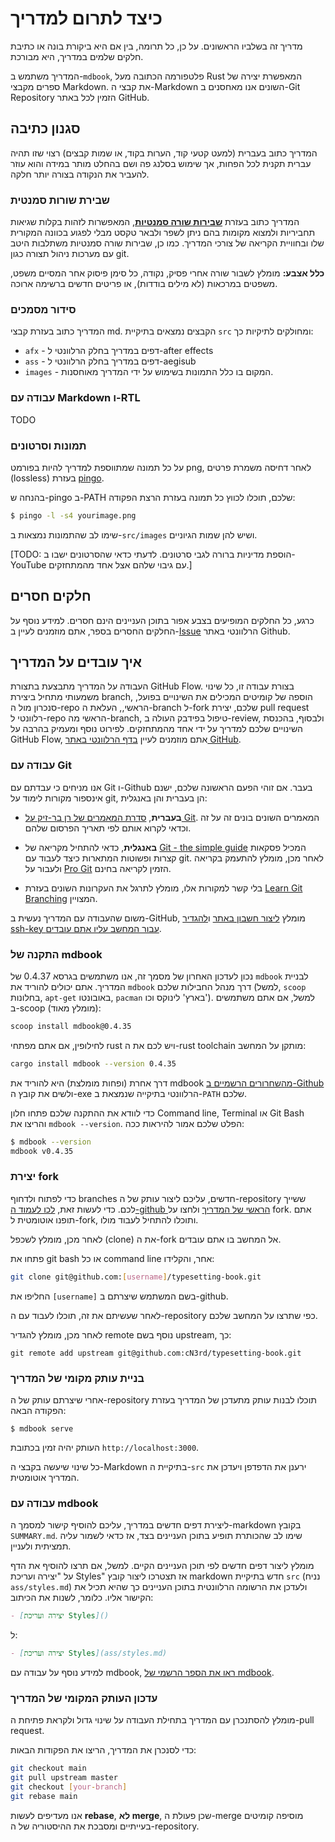 # כיצד לתרום למדריך

מדריך זה בשלביו הראשונים.
על כן, כל תרומה,
בין אם היא ביקורת בונה או כתיבת חלקים שלמים במדריך,
היא מבורכת.

המדריך משתמש ב-`mdbook`,
פלטפורמה הכתובה מעל Rust
המאפשרת יצירה של ספרים מקבצי Markdown.
את קבצי ה-Markdown השונים
אנו מאחסנים ב-Git Repository
הזמין לכל באתר GitHub.


## סגנון כתיבה

המדריך כתוב בעברית
(למעט קטעי קוד,
הערות בקוד,
או שמות קבצים)
רצוי שזו תהיה עברית תקנית לכל הפחות,
אך שימוש בסלנג פה ושם בהחלט מותר
במידה והוא עוזר להעביר את הנקודה
בצורה יותר חלקה.

### שבירת שורות סמנטית

המדריך כתוב בעזרת
[**שבירות שורה סמנטיות**](https://sembr.org/), 
המאפשרות לזהות בקלות שגיאות תחביריות
ולמצוא מקומות בהם ניתן לשפר ולבאר טקסט
מבלי לפגוע בכוונה המקורית שלו
ובחוויית הקריאה של צורכי המדריך.
כמו כן, שבירות שורה סמנטיות משתלבות היטב
עם מערכות ניהול תצורה כגון git.

**כלל אצבע:**
מומלץ לשבור שורה אחרי פסיק, נקודה,
כל סימן פיסוק אחר המסיים משפט,
משפטים במרכאות (לא מילים בודדות),
או פריטים חדשים ברשימה ארוכה.

### סידור מסמכים

המדריך כתוב בעזרת קבצי md.
הקבצים נמצאים בתיקיית `src` ומחולקים לתיקיות כך:

- `afx` - דפים במדריך בחלק הרלוונטי ל-after effects
- `ass` - דפים במדריך בחלק הרלוונטי ל-aegisub
- `images` - המקום בו כלל התמונות בשימוש על ידי המדריך מאוחסנות.

### עבודה עם Markdown ו-RTL

TODO

### תמונות וסרטונים

על כל תמונה שמתווספת למדריך
להיות בפורמט png,
לאחר דחיסה משמרת פרטים (lossless)
בעזרת
[pingo](https://css-ig.net/pingo).

בהנחה ש-pingo ב-PATH שלכם,
תוכלו לכווץ כל תמונה בעזרת הרצת הפקודה:
```sh
$ pingo -l -s4 yourimage.png
```

שימו לב שהתמונות נמצאות ב-`src/images`
ושיש להן שמות הגיוניים.

[TODO: הוספת מדיניות ברורה לגבי סרטונים.
לדעתי כדאי שהסרטונים ישבו ב-YouTube
עם גיבוי שלהם אצל אחד מהמתחזקים.]

## חלקים חסרים

כרגע, כל החלקים המופיעים בצבע אפור בתוכן העניינים
הינם חסרים.
למידע נוסף על החלקים החסרים בספר,
אתם מוזמנים לעיין
ב-[Issue](https://github.com/cN3rd/typesetting-book/issues/1)
הרלוונטי באתר Github.


## איך עובדים על המדריך

העבודה על המדריך מתבצעת בתצורת GitHub Flow.
בצורת עבודה זו,
כל שינוי משמעותי מתחיל ביצירת branch,
הוספה של קומיטים המכילים את השינויים בפועל,
סנכרון מול ה-repo הראשי,,
העלאת ה-branch ל-fork שלכם,
יצירת pull request רלוונטי ל-repo הראשי מה-branch,
טיפול בפידבק העולה ב-review,
ולבסוף, בהכנסת השינויים שלכם למדריך
על ידי אחד מהמתחזקים.
לפירוט נוסף ומעמיק בהרבה על GitHub Flow,
אתם מוזמנים לעיין
[בדף הרלוונטי באתר GitHub](https://docs.github.com/en/get-started/using-github/github-flow).

### עבודה עם Git

אנו מניחים כי עבדתם עם Git ו-Github בעבר.
אם זוהי הפעם הראשונה שלכם,
ישנם אינספור מקורות לימוד על git,
הן בעברית והן באנגלית:

- **בעברית**,
  [סדרת המאמרים של רן בר-זיק על Git](https://internet-israel.com/category/%D7%9E%D7%93%D7%A8%D7%99%D7%9B%D7%99%D7%9D/git/).
  המאמרים השונים בונים זה על זה וכדאי לקרוא אותם לפי תאריך הפרסום שלהם.

- **באנגלית**,
  כדאי להתחיל מקריאה של 
  [Git - the simple guide](https://rogerdudler.github.io/git-guide/)
  המכיל פסקאות קצרות ופשוטות המתארות כיצד לעבוד עם git.
  לאחר מכן, מומלץ להתעמק בקריאה ולעבור על
  [Pro Git](https://git-scm.com/book/en/v2)
  הזמין לקריאה בחינם.

- בלי קשר למקורות אלו, מומלץ לתרגל את העקרונות השונים בעזרת
  [Learn Git Branching](https://learngitbranching.js.org/)
  המצויין.

משום שהעבודה עם המדריך נעשית ב-GitHub,
מומלץ [ליצור חשבון באתר](https://github.com/signup)
ו[להגדיר ssh-key עבור המחשב עליו אתם עובדים](https://docs.github.com/en/authentication/connecting-to-github-with-ssh/generating-a-new-ssh-key-and-adding-it-to-the-ssh-agent).

### התקנה של mdbook
נכון לעדכון האחרון של מסמך זה,
אנו משתמשים בגרסא 0.4.37 של `mdbook` לבניית המדריך.
אתם יכולים להוריד את `mdbook`
דרך מנהל החבילות שלכם
(למשל, `scoop` בחלונות,
`apt-get` באובונטו,
`pacman` בארץ' לינוקס וכו').
למשל, אם אתם משתמשים ב-scoop
(מומלץ מאוד):
```sh
scoop install mdbook@0.4.35
```

לחילופין, אם אתם מפתחי rust
ויש לכם את ה-rust toolchain מותקן על המחשב:
```sh
cargo install mdbook --version 0.4.35
```

דרך אחרת (ופחות מומלצת) היא להוריד
את mdbook
[מהשחרורים הרשמיים ב-Github](https://github.com/rust-lang/mdBook/releases/tag/v0.4.35)
ולשים את קובץ ה-exe הרלוונטי
בתיקייה שנמצאת ב-`PATH` שלכם.

כדי לוודא את ההתקנה שלכם
פתחו חלון Command line, Terminal או Git Bash
והריצו את `mdbook --version`. 
הפלט שלכם אמור להיראות ככה:

```sh
$ mdbook --version
mdbook v0.4.35
```

### יצירת fork
כדי לפתוח ולדחוף branches חדשים,
עליכם ליצור עותק של ה-repository ששייך לכם.
כדי לעשות זאת,
[לכו לעמוד ה-github הראשי של המדריך](https://github.com/cN3rd/typesetting-book)
ולחצו על fork.
אתם תופנו אוטומטית ל-fork,
ותוכלו להתחיל לעבוד מולו.

לאחר מכן, מומלץ לשכפל (clone)
את ה-fork אל המחשב בו אתם עובדים.

פתחו את git bash או כל command line אחר, והקלידו:
```sh
git clone git@github.com:[username]/typesetting-book.git
```
החליפו את `[username]` בשם המשתמש שיצרתם ב-github.

לאחר שעשיתם את זה, תוכלו לעבוד עם ה-repository
כפי שתרצו על המחשב שלכם.

לאחר מכן, מומלץ להגדיר remote נוסף בשם upstream, כך:
```
git remote add upstream git@github.com:cN3rd/typesetting-book.git
```

### בניית עותק מקומי של המדריך
אחרי שיצרתם עותק של ה-repository
תוכלו לבנות עותק מתעדכן של המדריך בעזרת הפקודה הבאה:
```
$ mdbook serve
```
העותק יהיה זמין בכתובת
`http://localhost:3000`.

כל שינוי שיעשה בקבצי ה-Markdown בתיקיית ה-`src`
ירענן את הדפדפן ויעדכן את המדריך אוטומטית.

### עבודה עם mdbook

ליצירת דפים חדשים במדריך,
עליכם להוסיף קישור למסמך ה-markdown
בקובץ `SUMMARY.md`.
שימו לב שהכותרת תופיע בתוכן העניינים בצד,
אז כדאי לשמור עליה תמציתית ולעניין.

מומלץ ליצור דפים חדשים לפי תוכן העניינים הקיים.
למשל, אם תרצו להוסיף את הדף על
"יצירה ועריכת Styles"
אז תצטרכו ליצור קובץ markdown חדש בתיקיית `src`
(נניח `ass/styles.md`)
ולעדכן את הרשומה הרלוונטית בתוכן העניינים
כך שהיא תכיל את הקישור אליו.
כלומר, לשנות את הכיתוב:
```md
- [יצירה ועריכת Styles]()
```
ל:
```md
- [יצירה ועריכת Styles](ass/styles.md)
```

למידע נוסף על עבודה עם mdbook,
[ראו את הספר הרשמי של mdbook](https://rust-lang.github.io/mdBook/).

### עדכון העותק המקומי של המדריך
מומלץ להסתנכרן עם המדריך בתחילת העבודה על שינוי גדול
ולקראת פתיחת ה-pull request.

כדי לסנכרן את המדריך, הריצו את הפקודות הבאות:
```sh
git checkout main
git pull upstream master
git checkout [your-branch]
git rebase main
```

אנו מעדיפים לעשות **rebase**,
**לא merge**,
שכן פעולת ה-merge
מוסיפה קומיטים בעייתיים
ומסבכת את ההיסטוריה של ה-repository.
